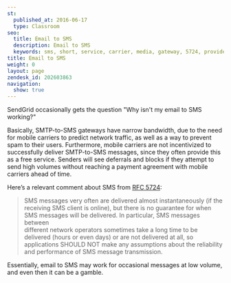 ```yaml
---
st:
  published_at: 2016-06-17
  type: Classroom
seo:
  title: Email to SMS
  description: Email to SMS
  keywords: sms, short, service, carrier, media, gateway, 5724, provider, vtext, message, text, att, tmobile, verizon
title: Email to SMS
weight: 0
layout: page
zendesk_id: 202603863
navigation:
  show: true
---
```


SendGrid occasionally gets the question "Why isn't my email to SMS working?"

Basically, SMTP-to-SMS gateways have narrow bandwidth, due to the need for mobile carriers to predict network traffic, as well as a way to prevent spam to their users. Furthermore, mobile carriers are not incentivized to successfully deliver SMTP-to-SMS messages, since they often provide this as a free service. Senders will see deferrals and blocks if they attempt to send high volumes without reaching a payment agreement with mobile carriers ahead of time. 

Here’s a relevant comment about SMS from [RFC 5724](http://www.ietf.org/rfc/rfc5724.txt):  
 > SMS messages very often are delivered almost instantaneously (if the  
  receiving SMS client is online), but there is no guarantee for when  
  SMS messages will be delivered. In particular, SMS messages between  
  different network operators sometimes take a long time to be  
  delivered (hours or even days) or are not delivered at all, so  
  applications SHOULD NOT make any assumptions about the reliability  
  and performance of SMS message transmission.
  >

Essentially, email to SMS may work for occasional messages at low volume, and even then it can be a gamble.  


 


